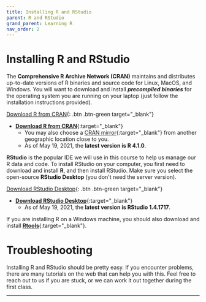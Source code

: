 ```yaml
---
title: Installing R and RStudio
parent: R and RStudio
grand_parent: Learning R
nav_order: 2
---
```


# Installing R and RStudio

The **Comprehensive R Archive Network (CRAN)** maintains and distributes up-to-date versions of R binaries and source code for Linux, MacOS, and Windows. You will want to download and install _**precompiled binaries**_ for the operating system you are running on your laptop (just follow the installation instructions provided).

[Download R from CRAN](https://cran.r-project.org/){: .btn .btn-green target="_blank"}

* [**Download R from CRAN**](https://cran.r-project.org/){:target="_blank"}
  - You may also choose a [CRAN mirror](https://cran.r-project.org/mirrors.html){:target="_blank"} from another geographic location close to you.
  - As of May 19, 2021, the **latest version is R 4.1.0**.

**RStudio** is the popular IDE we will use in this course to help us manage our R data and code. To install RStudio on your computer, you first need to download and install **R**, and then install RStudio. Make sure you select the open-source **RStudio Desktop** (you don't need the server version).

[Download RStudio Desktop](https://www.rstudio.com/products/rstudio/download/){: .btn .btn-green target="_blank"}

* [**Download RStudio Desktop**](https://www.rstudio.com/products/rstudio/download/){:target="_blank"}
  - As of May 19, 2021, the **latest version is RStudio 1.4.1717**.

If you are installing R on a Windows machine, you should also download and install [**Rtools**](https://cloud.r-project.org/bin/windows/Rtools/){:target="_blank"}.

# Troubleshooting

Installing R and RStudio should be pretty easy. If you encounter problems, there are many tutorials on the web that can help you with this. Feel free to reach out to us if you are stuck, or we can work it out together during the first class.

---
